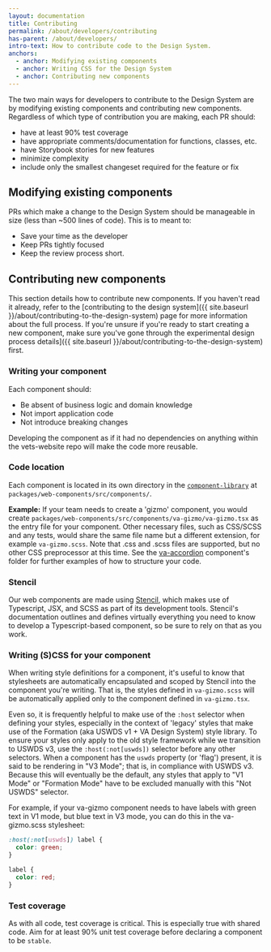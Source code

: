 ```yaml
---
layout: documentation
title: Contributing
permalink: /about/developers/contributing
has-parent: /about/developers/
intro-text: How to contribute code to the Design System.
anchors:
  - anchor: Modifying existing components
  - anchor: Writing CSS for the Design System
  - anchor: Contributing new components
---
```


The two main ways for developers to contribute to the Design System are by modifying existing components and contributing new components. Regardless of which type of contribution you are making, each PR should:

- have at least 90% test coverage
- have appropriate comments/documentation for functions, classes, etc.
- have Storybook stories for new features
- minimize complexity
- include only the smallest changeset required for the feature or fix

## Modifying existing components

PRs which make a change to the Design System should be manageable in size (less than ~500 lines of code). This is to meant to:

- Save your time as the developer
- Keep PRs tightly focused
- Keep the review process short.

## Contributing new components

This section details how to contribute new components. If you haven't read it already, refer to the [contributing to the design system]({{ site.baseurl }}/about/contributing-to-the-design-system) page for more information about the full process. If you're unsure if you're ready to start creating a new component, make sure you've gone through the experimental design process details]({{ site.baseurl }}/about/contributing-to-the-design-system) first.

### Writing your component

Each component should:
- Be absent of business logic and domain knowledge
- Not import application code
- Not introduce breaking changes

Developing the component as if it had no dependencies on anything within the vets-website repo will make the code more reusable.

### Code location

Each component is located in its own directory in the [`component-library`](https://github.com/department-of-veterans-affairs/component-library/tree/main/packages/web-components/src/components) at `packages/web-components/src/components/`.

**Example:**
If your team needs to create a 'gizmo' component, you would create `packages/web-components/src/components/va-gizmo/va-gizmo.tsx` as the entry file for your component. Other necessary files, such as CSS/SCSS and any tests, would share the same file name but a different extension, for example `va-gizmo.scss`. Note that .css and .scss files are supported, but no other CSS preprocessor at this time. See the [va-accordion](https://github.com/department-of-veterans-affairs/component-library/tree/main/packages/web-components/src/components/va-accordion) component's folder for further examples of how to structure your code.

### Stencil

Our web components are made using [Stencil](https://stenciljs.com/docs/introduction), which makes use of Typescript, JSX, and SCSS as part of its development tools. Stencil's documentation outlines and defines virtually everything you need to know to develop a Typescript-based component, so be sure to rely on that as you work.

### Writing (S)CSS for your component

When writing style definitions for a component, it's useful to know that stylesheets are automatically encapsulated and scoped by Stencil into the component you're writing. That is, the styles defined in `va-gizmo.scss` will be automatically applied only to the component defined in `va-gizmo.tsx`.

Even so, it is frequently helpful to make use of the `:host` selector when defining your styles, especially in the context of 'legacy' styles that make use of the Formation (aka USWDS v1 + VA Design System) style library. To ensure your styles only apply to the old style framework while we transition to USWDS v3, use the `:host(:not[uswds])` selector before any other selectors. When a component has the `uswds` property (or 'flag') present, it is said to be rendering in "V3 Mode"; that is, in compliance with USWDS v3. Because this will eventually be the default, any styles that apply to "V1 Mode" or "Formation Mode" have to be excluded manually with this "Not USWDS" selector.

For example, if your va-gizmo component needs to have labels with green text in V1 mode, but blue text in V3 mode, you can do this in the va-gizmo.scss stylesheet:

```css
:host(:not[uswds]) label {
  color: green;
}

label {
  color: red;
}
```

### Test coverage
As with all code, test coverage is critical. This is especially true with shared code. Aim for at least 90% unit test coverage before declaring a component to be `stable`.
